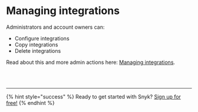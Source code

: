 # Managing integrations

Administrators and account owners can:

* Configure integrations
* Copy integrations
* Delete integrations

Read about this and more admin actions here: [Managing integrations](./).

 
<br><br><hr>

{% hint style="success" %}
Ready to get started with Snyk? [Sign up for free!](https://snyk.io/login?cta=sign-up&loc=footer&page=support_docs_page)
{% endhint %}